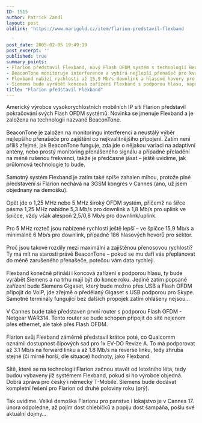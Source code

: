 ```yaml
---
ID: 1515
author: Patrick Zandl
layout: post
oldlink: 'https://www.marigold.cz/item/flarion-predstavil-flexband

  '
post_date: 2005-02-05 19:49:19
post_excerpt: ''
published: true
summary_points:
- Flarion představil Flexband, nový Flash OFDM systém s technologií BeaconTone.
- BeaconTone monitoruje interference a vybírá nejlepší přenašeč pro kvalitní připojení.
- Flexband nabízí rychlosti až 15,9 Mb/s downlink a hlasové hovory pro sektor.
- Siemens bude vyrábět koncová zařízení Flexband s podporou hlasu, například Gigaset.
title: "Flarion představil Flexband"
---
```


<p>Americký výrobce vysokorychlostních mobilních IP sítí Flarion
představil pokračování svých Flash OFDM systémů. Novinka se jmenuje
Flexband a je založena na technologii nazvané BeaconTone. <br />
<br />
BeaconTone je založen na monitoringu interferencí a neustálý výběr
nejlepšího přenašeče pro zajištění co nejkvalitnějšího připojení. Zatím
není příliš zřejmé, jak BeaconTone funguje, zda jde o nějakou variaci
na adaptivní antény, nebo prostý monitoring přenášeného signálu a
případné přeladění na méně rušenou frekvenci, takže je předčasné jásat
– ještě uvidíme, jak průlomová technologie to bude. <br />
<br />
Samotný systém Flexband je zatím také spíše zahalen mlhou, protože plné
představení si Flarion nechává na 3GSM kongres v Cannes (ano, už jsem
objednaný na demošku). <br />
<br />
Opět jde o 1,25 MHz nebo 5 MHz široký OFDM systém, přičemž na šířce
pásma 1,25 MHz nabídne 5,3 Mb/s pro downlink a 1,8 Mb/s pro uplink ve
špičce, vždy však alespoň 2,5/0,8 Mb/s pro downlink/uplink. <br />
<br />
Pro 5 MHz rozteč jsou nabízené rychlosti ještě lepší – ve špičce 15,9
Mb/s a minimálně 6 Mb/s pro downlink, případně 186 hlasových hovorů pro
sektor. <br />
<br />
Proč jsou takové rozdíly mezi maximální a zajištěnou přenosovou
rychlostí? Ty má mít na starosti právě BeaconTone – pokud se mu daří
vás přeplánovat do méně zarušeného přenašeče, potečou vám data
rychleji. <br />
<br />
Flexband konečně přináší i koncová zařízení s podporou hlasu, ty bude
vyrábět Siemens a na trhu mají být do konce roku. Jediné zatím popsané
zařízení bude Siemens Gigaset, který bude možno přes USB a Flash OFDM
připojit do VoIP, jde zřejmě o předělaný Gigaset s USB podporou pro
Skype. Samotné terminály fungující bez dalších propojek zatím ohlášeny
nejsou…<br />
<br />
V Cannes bude také představen první router s podporou Flash OFDM -
Netgear WAR314. Tento router se bude schopen připojit do sítě nejenom
přes ethernet, ale také přes Flash OFDM. <br />
<br />
Flarion svůj Flexband záměrně představil krátce poté, co Qualcomm
oznámil dostupnost čipových sad pro 1x EV-DO Revize A. To má podporovat
až 3.1 Mb/s na forward linku a až 1.8 Mb/s na reverse linku, tedy
zhruba stejné (či mírně horší, dle situace) hodnoty, jako Flexband. <br />
<br />
Sítě, které se na technologii Flarion začnou stavět od letošního léta,
tedy budou vybaveny již systémem Flexband, pokud si ho výrobce objedná.
Dobrá zpráva pro český i německý T-Mobile. Siemens bude dodávat
kompletní řešení pro Flarion od druhé poloviny roku (prý).<br />
<br />
Tak uvidíme. Velká demoška Flarionu pro panstvo i lokajstvo je v Cannes
17. února odpoledne, až pojím dost chlebíčků a popiju dost šampáňa,
pošlu své aktuální dojmy…</p>